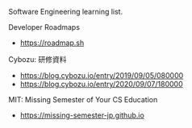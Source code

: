 Software Engineering learning list.

Developer Roadmaps
* https://roadmap.sh

Cybozu: 研修資料
* https://blog.cybozu.io/entry/2019/09/05/080000
* https://blog.cybozu.io/entry/2020/09/07/180000

MIT: Missing Semester of Your CS Education
* https://missing-semester-jp.github.io
